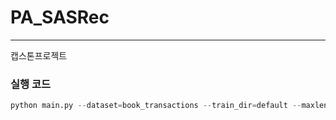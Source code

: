 # PA_SASRec
---
캡스톤프로젝트
### 실행 코드

``` Python
python main.py --dataset=book_transactions --train_dir=default --maxlen=10 --dropout_rate=0.2 --device=cuda
```
